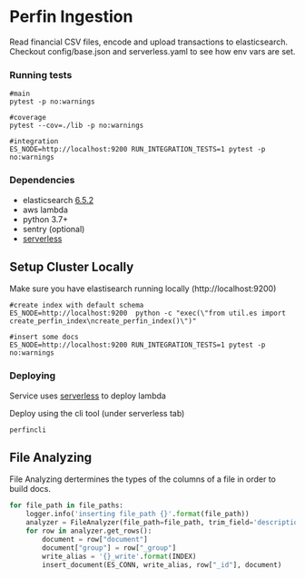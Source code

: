 
# Perfin Ingestion
Read financial CSV files, encode and upload transactions to elasticsearch. Checkout config/base.json and serverless.yaml to see how env vars are set.

### Running tests

```
#main
pytest -p no:warnings

#coverage
pytest --cov=./lib -p no:warnings

#integration
ES_NODE=http://localhost:9200 RUN_INTEGRATION_TESTS=1 pytest -p no:warnings
```

### Dependencies
 - elasticsearch [6.5.2](https://www.elastic.co/downloads/past-releases/elasticsearch-6-5-2)
 - aws lambda
 - python 3.7+
 - sentry (optional)
 - [serverless](https://serverless.com/)

## Setup Cluster Locally
Make sure you have elastisearch running locally (http://localhost:9200)
```
#create index with default schema
ES_NODE=http://localhost:9200  python -c "exec(\"from util.es import create_perfin_index\ncreate_perfin_index()\")"

#insert some docs
ES_NODE=http://localhost:9200 RUN_INTEGRATION_TESTS=1 pytest -p no:warnings
```
### Deploying
Service uses [serverless](https://serverless.com/) to deploy lambda

Deploy using the cli tool (under serverless tab)

```
perfincli
```

## File Analyzing

File Analyzing dertermines the types of the columns of a file in order to build docs.

```python
for file_path in file_paths:
    logger.info('inserting file_path {}'.format(file_path))
    analyzer = FileAnalyzer(file_path=file_path, trim_field='description')
    for row in analyzer.get_rows():
        document = row["document"]
        document["group"] = row["_group"]
        write_alias = '{}_write'.format(INDEX)
        insert_document(ES_CONN, write_alias, row["_id"], document)

```



